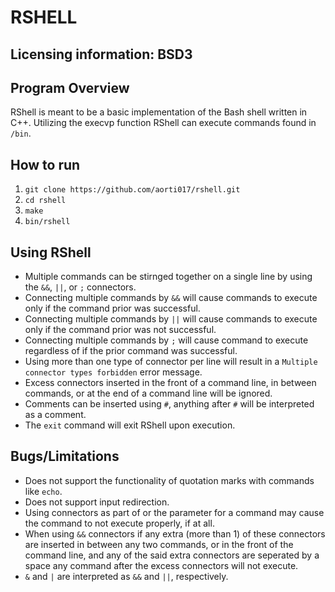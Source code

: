 RSHELL
==========

Licensing information: BSD3
---

Program Overview
---------
RShell is meant to be a basic implementation of the Bash shell written in C++. Utilizing the execvp function RShell can execute commands found in ```/bin```.

How to run
----------

1. ```git clone https://github.com/aorti017/rshell.git```
2. ```cd rshell```
3. ```make```
4. ```bin/rshell```

Using RShell
---------
* Multiple commands can be stirnged together on a single line by using the ```&&```, ```||```, or ```;``` connectors.
* Connecting multiple commands by ```&&``` will cause commands to execute only if the command prior was successful.
* Connecting multiple commands by ```||``` will cause commands to execute only if the command prior was not successful.
* Connecting multiple commands by ```;``` will cause command to execute regardless of if the prior command was successful.
* Using more than one type of connector per line will result in a ```Multiple connector types forbidden``` error message.
* Excess connectors inserted in the front of a command line, in between commands, or at the end of a command line will be ignored.
* Comments can be inserted using ```#```, anything after ```#``` will be interpreted as a comment.
* The ```exit``` command will exit RShell upon execution.

Bugs/Limitations
---------
* Does not support the functionality of quotation marks with commands like ```echo```.
* Does not support input redirection.
* Using connectors as part of or the parameter for a command may cause the command to not execute properly, if at all.
* When using ```&&``` connectors if any extra (more than 1) of these connectors are inserted in between any two commands, or in the front of the command line, and any of the said extra connectors are seperated by a space any command after the excess connectors will not execute.
* ```&``` and ```|``` are interpreted as ```&&``` and ```||```, respectively.

